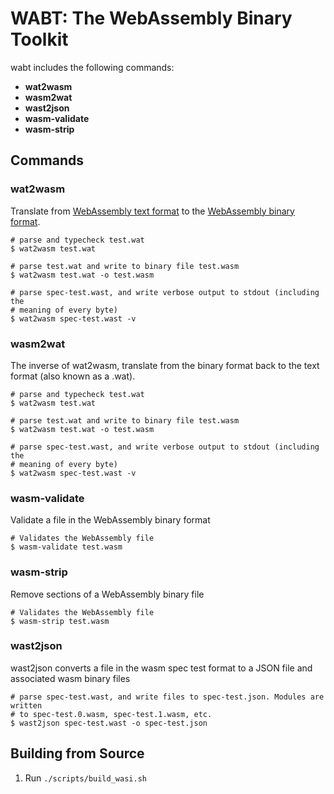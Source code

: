 # WABT: The WebAssembly Binary Toolkit

wabt includes the following commands:

 - **wat2wasm**
 - **wasm2wat**
 - **wast2json**
 - **wasm-validate**
 - **wasm-strip**


## Commands

### wat2wasm

Translate from [WebAssembly text format](https://webassembly.github.io/spec/core/text/index.html) to the [WebAssembly binary format](https://webassembly.github.io/spec/core/binary/index.html).

```shell
# parse and typecheck test.wat
$ wat2wasm test.wat

# parse test.wat and write to binary file test.wasm
$ wat2wasm test.wat -o test.wasm

# parse spec-test.wast, and write verbose output to stdout (including the
# meaning of every byte)
$ wat2wasm spec-test.wast -v
```

### wasm2wat

The inverse of wat2wasm, translate from the binary format back to the text format (also known as a .wat).

```shell
# parse and typecheck test.wat
$ wat2wasm test.wat

# parse test.wat and write to binary file test.wasm
$ wat2wasm test.wat -o test.wasm

# parse spec-test.wast, and write verbose output to stdout (including the
# meaning of every byte)
$ wat2wasm spec-test.wast -v
```

### wasm-validate

Validate a file in the WebAssembly binary format

```shell
# Validates the WebAssembly file
$ wasm-validate test.wasm
```

### wasm-strip

Remove sections of a WebAssembly binary file

```shell
# Validates the WebAssembly file
$ wasm-strip test.wasm
```

### wast2json

wast2json converts a file in the wasm spec test format to a JSON file and associated wasm binary files

```shell
# parse spec-test.wast, and write files to spec-test.json. Modules are written
# to spec-test.0.wasm, spec-test.1.wasm, etc.
$ wast2json spec-test.wast -o spec-test.json
```


## Building from Source

1. Run `./scripts/build_wasi.sh`
